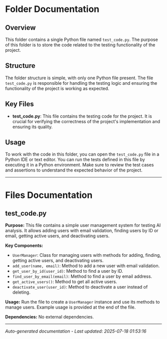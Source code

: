 # Folder Documentation

## Overview
This folder contains a single Python file named `test_code.py`. The purpose of this folder is to store the code related to the testing functionality of the project.

## Structure
The folder structure is simple, with only one Python file present. The file `test_code.py` is responsible for handling the testing logic and ensuring the functionality of the project is working as expected.

## Key Files
- **test_code.py**: This file contains the testing code for the project. It is crucial for verifying the correctness of the project's implementation and ensuring its quality.

## Usage
To work with the code in this folder, you can open the `test_code.py` file in a Python IDE or text editor. You can run the tests defined in this file by executing it in a Python environment. Make sure to review the test cases and assertions to understand the expected behavior of the project.

---

# Files Documentation

## test_code.py

**Purpose:** This file contains a simple user management system for testing AI analysis. It allows adding users with email validation, finding users by ID or email, getting active users, and deactivating users.

**Key Components:**
- `UserManager`: Class for managing users with methods for adding, finding, getting active users, and deactivating users.
- `add_user(name, email)`: Method to add a new user with email validation.
- `get_user_by_id(user_id)`: Method to find a user by ID.
- `find_user_by_email(email)`: Method to find a user by email address.
- `get_active_users()`: Method to get all active users.
- `deactivate_user(user_id)`: Method to deactivate a user instead of deleting.

**Usage:** Run the file to create a `UserManager` instance and use its methods to manage users. Example usage is provided at the end of the file.

**Dependencies:** No external dependencies.

---
*Auto-generated documentation - Last updated: 2025-07-18 01:53:16*

